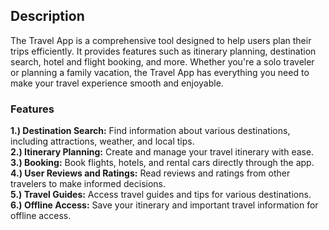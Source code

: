 ## Description
The Travel App is a comprehensive tool designed to help users plan their trips efficiently. It provides features such as itinerary planning, destination search, hotel and flight booking, and more. Whether you're a solo traveler or planning a family vacation, the Travel App has everything you need to make your travel experience smooth and enjoyable.

### Features
**1.) Destination Search:** Find information about various destinations, including attractions, weather, and local tips.<br>
**2.) Itinerary Planning:** Create and manage your travel itinerary with ease.<br>
**3.) Booking:** Book flights, hotels, and rental cars directly through the app.<br>
**4.) User Reviews and Ratings:** Read reviews and ratings from other travelers to make informed decisions.<br>
**5.) Travel Guides:** Access travel guides and tips for various destinations.<br>
**6.) Offline Access:** Save your itinerary and important travel information for offline access.<br>
